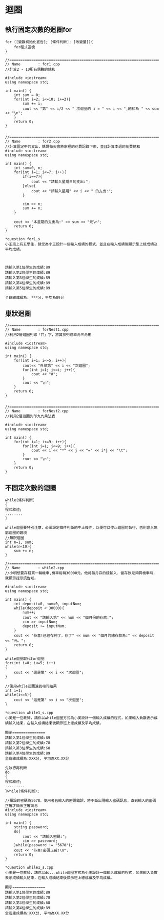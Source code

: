 # 迴圈

## 執行固定次數的迴圈for
```
for ([變數初始化宣告]; [條件判斷]; [改變量]){
	for程式區塊
}
```

	//============================================================================
	// Name        : for1.cpp
	//計算2 - 10所有偶數的總和

	#include <iostream>
	using namespace std;

	int main() {
		int sum = 0;
		for(int i=2; i<=10; i+=2){
			sum += i;
			cout << "第" << i/2 << " 次迴圈的 i = " << i << ",總和為 " << sum << "\n";
		}
		return 0;
	}


### 

	//============================================================================
	// Name        : for2.cpp
	//計算固定中的支出，媽媽每天會將家裡的花費記錄下來，並且計算本週的花費總和
	#include <iostream>
	using namespace std;

	int main() {
		int sum=0, n;
		for(int i=1; i<=7; i++){
			if(i==7){
				cout << "請輸入星期日的支出:";
			}else{
				cout << "請輸入星期" << i << " 的支出:";
			}

			cin >> n;
			sum += n;
		}

		cout << "本星期的支出為:" << sum << "元\n";
		return 0;
	}


```
*question for1_s
小王班上有五學生，請您為小王設計一個輸入成績的程式，並且在輸入成績後顯示型上總成績及平均成績。



請輸入第1位學生的成績:89
請輸入第2位學生的成績:89
請輸入第3位學生的成績:89
請輸入第4位學生的成績:89
請輸入第5位學生的成績:89

全班總成績為: ***分，平均為89分
```

## 巢狀迴圈
	//============================================================================
	// Name        : forNest1.cpp
	//利用2層迴圈列印「井」字，將其排列成直角三角形

	#include <iostream>
	using namespace std;

	int main() {
		for(int i=1; i<=5; i++){
			cout<< "外部第" << i << "次迴圈";
			for(int j=1; j<=i; j++){
				cout << "#";
			}
			cout << "\n";
		}
		return 0;
	}

### 
	//============================================================================
	// Name        : forNest2.cpp
	//利用2層迴圈列印九九乘法表

	#include <iostream>
	using namespace std;

	int main() {
		for(int i=1; i<=9; i++){
			for(int j=1; j<=9; j++){
				cout << i << "*" << j << "=" << i*j << "\t";
			}
			cout << "\n";
		}
		return 0;
	}

## 不固定次數的迴圈
```
while(條件判斷)
{
程式敘述;
........
}
```

```
while迴圈要特別注意，必須設定條件判斷的中止條件，以便可以停止迴圈的執行，否則會入無窮迴圈的窘境
//無限迴圈
int n=1, sum;
while(n<10){
	sum += n;
}
```

	//============================================================================
	// Name        : while2.cpp
	//小明想要存錢買一輛機車,機車每輛30000元，他將每月存的錢輸入，當存款足夠買機車時，就顯示提示訊告知。

	#include <iostream>
	using namespace std;

	int main() {
		int deposit=0, num=0, inputNum;
		while(deposit < 30000){
			num++;
			cout << "請輸入第" << num << "個月份的存款:";
			cin >> inputNum;
			deposit += inputNum;
		}
		cout << "恭喜!已經存夠了，存了" << num << "個月的總存款為:" << deposit << "元。";
		return 0;
	}


```
while迴圈取代for迴圈
for(int i=0; i<=5; i++)
{
	cout << "這是第" << i << "次迴圈";
}

//使用while迴圈達到相同結果
int i=1;
while(i<=5){
	cout << "這是第" << i << "次迴圈";
}
```

```
*question while1_s.cpp
小美是一位教師，請你以while迴圈方式為小美設計一個輸入成績的程式，如果輸入負數表示成績輸入結束，在輸入成績結束後顯示班上總成績及平均成績。

顯示===============
請輸入第1位學生的成績:89
請輸入第2位學生的成績:78
請輸入第3位學生的成績:68
請輸入第4位學生的成績:89
全班總成績為:XXX分, 平均為XX.XX分
```

```
先執行再判斷
do
{
程式敘述;
.........
}while(條件判斷);
```
	//預設的密碼為5678，使用者若輸入的密碼錯誤，將不斷出現輸入密碼訊息，直到輸入的密碼正確才顯示正確訊息
	#include <iostream>
	using namespace std;

	int main() {
		string password;
		do{
			cout << "請輸入密碼:";
			cin >> password;
		}while(password != "5678");
		cout << "恭喜!密碼正確!\n";
		return 0;
	}

```
*question while1_s.cpp
小美是一位教師，請你以do...while迴圈方式為小美設計一個輸入成績的程式，如果輸入負數表示成績輸入結束，在輸入成績結束後顯示班上總成績及平均成績。

顯示===============
請輸入第1位學生的成績:89
請輸入第2位學生的成績:78
請輸入第3位學生的成績:68
請輸入第4位學生的成績:89
全班總成績為:XXX分, 平均為XX.XX分
```
